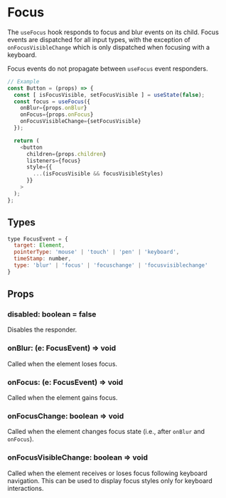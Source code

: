 # Focus

The `useFocus` hook responds to focus and blur events on its child. Focus events
are dispatched for all input types, with the exception of `onFocusVisibleChange`
which is only dispatched when focusing with a keyboard.

Focus events do not propagate between `useFocus` event responders.

```js
// Example
const Button = (props) => {
  const [ isFocusVisible, setFocusVisible ] = useState(false);
  const focus = useFocus({
    onBlur={props.onBlur}
    onFocus={props.onFocus}
    onFocusVisibleChange={setFocusVisible}
  });

  return (
    <button
      children={props.children}
      listeners={focus}
      style={{
        ...(isFocusVisible && focusVisibleStyles)
      }}
    >
  );
};
```

## Types

```js
type FocusEvent = {
  target: Element,
  pointerType: 'mouse' | 'touch' | 'pen' | 'keyboard',
  timeStamp: number,
  type: 'blur' | 'focus' | 'focuschange' | 'focusvisiblechange'
}
```

## Props

### disabled: boolean = false

Disables the responder.

### onBlur: (e: FocusEvent) => void

Called when the element loses focus.

### onFocus: (e: FocusEvent) => void

Called when the element gains focus.

### onFocusChange: boolean => void

Called when the element changes focus state (i.e., after `onBlur` and
`onFocus`).

### onFocusVisibleChange: boolean => void

Called when the element receives or loses focus following keyboard navigation.
This can be used to display focus styles only for keyboard interactions.
